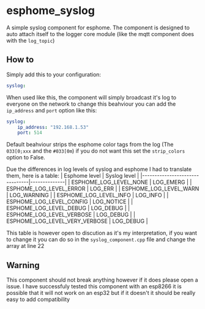 # esphome_syslog

A simple syslog component for esphome. The component is designed to auto attach itself to the logger core module (like the mqtt component does with the `log_topic`)

## How to

Simply add this to your configuration: 
```yaml
syslog:
```

When used like this, the component will simply broadcast it's log to everyone on the network to change this beahviour you can add the `ip_address` and `port` option like this:
```yaml
syslog:
    ip_address: "192.168.1.53"
    port: 514
```

Default beahviour strips the esphome color tags from the log (The `033[0;xxx` and the `#033[0m`) if you do not want this set the `strip_colors` option to False.

Due the differences in log levels of syslog and esphome I had to translate them, here is a table:
| Esphome level                  | Syslog level |
|--------------------------------|--------------|
| ESPHOME_LOG_LEVEL_NONE         | LOG_EMERG    |
| ESPHOME_LOG_LEVEL_ERROR        | LOG_ERR      |
| ESPHOME_LOG_LEVEL_WARN         | LOG_WARNING  |
| ESPHOME_LOG_LEVEL_INFO         | LOG_INFO     |
| ESPHOME_LOG_LEVEL_CONFIG       | LOG_NOTICE   |
| ESPHOME_LOG_LEVEL_DEBUG        | LOG_DEBUG    |
| ESPHOME_LOG_LEVEL_VERBOSE      | LOG_DEBUG    |
| ESPHOME_LOG_LEVEL_VERY_VERBOSE | LOG_DEBUG    |

This table is however open to discution as it's my interpretation, if you want to change it you can do so in the `syslog_component.cpp` file and change the array at line 22

## Warning
This component should not break anything however if it does please open a issue. I have successfuly tested this component with an esp8266 it is possible that it will not work on an esp32 but if it doesn't it should be really easy to add compatibility